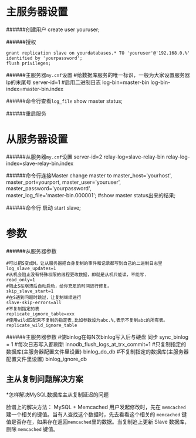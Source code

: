 主服务器设置
===
######创建用户
    create user youruser;

######授权

    grant replication slave on yourdatabases.* TO 'youruser'@'192.168.0.%' identified by 'yourpassword';
    flush privileges;

######主服务器`my.cnf`设置
    #给数据库服务的唯一标识，一般为大家设置服务器Ip的末尾号
    server-id=1
    #启用二进制日志
    log-bin=master-bin
    log-bin-index=master-bin.index

######命令行查看`log_file`
    show master status;

######重启服务

从服务器设置
===
######从服务器`my.cnf`设置
    server-id=2
    relay-log=slave-relay-bin
    relay-log-index=slave-relay-bin.index

######命令行连接Master
    change master to 
        master_host='yourhost',
        master_port=yourport,
        master_user='youruser',
        master_password='yourpassword',     
        master_log_file='master-bin.000001'; #show master status出来的结果;

######命令行 启动
    start slave;


参数
===
######从服务器参数

    #可以把S变成M，让从服务器把自身复制的事件和记录都写到自己的二进制日志里
    log_slave_updates=1
    #从机会阻止没有特殊权限的线程更改数据，即就是从机只能读，不能写.
    read_only=1
    #阻止S在崩溃后自动启动，给你充足的时间进行修复。
    skip_slave_start=1
    #在S遇到问题时跳过，让复制继续进行
    slave-skip-errors=all
    #不复制指定的表
    replicate_ignore_table=xxx
    #使用wild匹配来不复制的指定表,比如参数设为abc.%,表示不复制abc的所有表。
    replicate_wild_ignore_table
######主服务器参数
    #使binlog在每N次binlog写入后与硬盘 同步
    sync_binlog = 1
    #每次日志写入都刷新
    innodb_flush_logs_at_trx_commit=1
    #只复制指定的数据库(主服务器配置文件里设置)
    binlog_do_db 
    #不复制指定的数据库(主服务器配置文件里设置)
    binlog_ignore_db    


主从复制问题解决方案
---

*怎样解决MySQL数据库主从复制延迟的问题

脸谱上的解决方法：
MySQL + Memcached 用户发起修改时，先在 `memcached` 建一个相关的键值。当有人查找这个数据时，先去看看这个相关的 `memcached` 键值是否存在，如果存在返回`memcached`里的数据。当复制追上更新 Slave 数据库，删除 `memcached` 键值。
 

